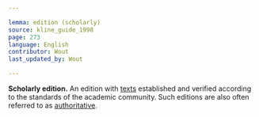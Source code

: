 ```yaml
---

lemma: edition (scholarly)
source: kline_guide_1998
page: 273
language: English
contributor: Wout
last_updated_by: Wout

---
```


**Scholarly edition.** An edition with [texts](text.html) established and verified according to the standards of the academic community. Such editions are also often referred to as [authoritative](authoritative.html).
